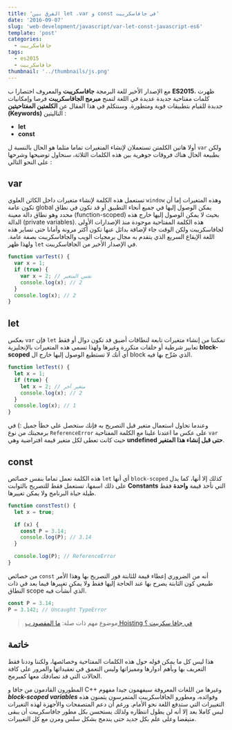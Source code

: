 ```yaml
---
title: 'الفرق بين let ،var و const في جافاسكريبت'
date: '2016-09-07'
slug: 'web-development/javascript/var-let-const-javascript-es6'
template: 'post'
categories:
  - جافاسكريبت
tags:
  - es2015
  - جافاسكريبت
thumbnail: '../thumbnails/js.png'
---
```


مع الإصدار الأخير للغة البرمجة **جافاسكريبت** والمعروف اختصارا ب **ES2015**، ظهرت كلمات مفتاحية جديدة عديدة في اللغة لتمنح **مبرمج الجافاسكريبت** فرصا وإمكانيات جديدة للقيام بتطبيقات قوية ومتطورة. وسنتكلم في هذا المقال عن **الكلمتين المفتاحيتين (Keywords)** التاليتين :

- **let**
- **const**

أولا هاتين الكلمتن تستعملان لإنشاء المتغيرات تماما مثلما هو الحال بالنسبة ل `var` ولكن بطبيعة الحال هناك فروقات جوهرية بين هذه الكلمات الثلاثة، سنحاول توضيحها وشرحها على النحو التالي :

## var

تستعمل هذه الكلمة لإنشاء متغيرات داخل الكائن العلوي `window` وهذه المتغيرات إما أن تكون عامة global يمكن الوصول إليها في جميع أنحاء التطبيق أو قد تكون في نطاق محدد وهو نطاق دالة معينة (function-scoped) بحيث لا يمكن الوصول إليها خارج هذه الدالة (private variables). هذه الكلمة المفتاحية موجودة منذ الإصدارات الأولى لجافاسكريبت ولكن الوقت جاء لإضافة بدائل عنها تكون أكثر مرونة وأمانا حتى تساير هذه اللغة الإيقاع السريع الذي يتقدم به مجال برمجيات الويب والجافاسكريبت بصفة عامة. ولهذا ظهر `let` في الإصدار الأخير من الجافاسكريبت.

```js
function varTest() {
  var x = 1;
  if (true) {
    var x = 2; // نفس المتغير
    console.log(x); // 2
  }
  console.log(x); // 2
}
```

## let

بعكس `var` فإن `let` تمكننا من إنشاء متغيرات تابعة لنطاقات أضيق قد تكون دوال أو فقط تعابير شرطية أو حلقات متكررة وغيرها ولهذا تسمى هذه المتغيرات بالإنجليزية **block-scoped** أي أنك لا تستطيع الوصول إليها خارج ال block الذي صُرِّح بها فيه.

```js
function letTest() {
  let x = 1;
  if (true) {
    let x = 2; // متغير آخر
    console.log(x); // 2
  }
  console.log(x); // 1
}
```

وعندما تحاول استعمال متغير قبل التصريح به فإنك ستحصل على خطأ جميل :) في برمجيتك من نوع `ReferenceError` على عكس ما اعتدنا علينا مع الكلمة المفتاحية `var` حيث كانت تعطى لكل متغير قيمة افتراضية وهي **undefined حتى قبل إنشاء هذا المتغير**.

## const 

هذه الكلمة تعمل تماما بنفس خصائص `let` أي أنها `block-scoped` كذلك إلا أنها، كما يدل على ذلك اسمها، تستعمل فقط للتصريح بالثوابت **Constants** التي تأخذ قيمة **واحدة** فقط طيلة حياة البرنامج ولا يمكن تغييرها.

```js
function constTest() {
  let x = true;

  if (x) {
    const P = 3.14;
    console.log(P); // 3.14
  }

  console.log(P); // ReferenceError
}
```

من خصائص `const` أنه من الضروري إعطاء قيمة للثابتة فور التصريح بها وهذا الأمر طبيعي كون الثابتة يصرح بها عند الحاجة إليها فقط ولا يمكن تغييرها فيما بعد في ذات النطاق scope الذي أنشأت فيه.

```js
const P = 3.14;
P = 3.142; // Uncaught TypeError
```

> موضوع مهم ذات صلة: [ما المقصود ب Hoisting في جافا سكريبت ؟](/javascript-hoisting/)

## خاتمة

هذا ليس كل ما يمكن قوله حول هذه الكلمات المفتاحية وخصائصها، ولكننا وددنا فقط التعريف بها وبأهم أدوارها ومميزاتها وليس التعمق في تعقيداتها والمرور على كافة الحالات التي قد تصادفك معها كمبرمج.

المطورون القادمون من جافا و C++ وغيرها من اللغات المعروفة سيفهمون جيدا مفهوم **_block-scoped variables_** وفوائده، ومطورو الجافاسكريبت المتمرسون يثمنون هذه التغييرات التي ستدفع اللغة نحو الأمام. ورغم أن دعم المتصفحات والأجهزة لهذه التغيرات ليس كاملا بعد إلا أنه لن يطول انتظاره ولذلك يستحسن بكل مطور جافاسكريبت أن يبقى متيقضا وعلى علم بكل جديد حتى يندمج بشكل سلس ومرن مع كل التغييرات.
